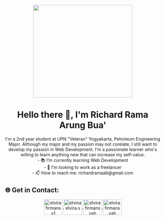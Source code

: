 <p align="center">
  <img  src="assets/github-banner.gif" width="80%" height="300px">
</p>
<h1 align="center">Hello there 👋, I'm Richard Rama Arung Bua'</h1>

<p align="center"> 
I'm a 2nd year student at UPN "Veteran" Yogyakarta, Petroleum Engineering Major. Although my major and my passion may not corelate, I still want to develop my passion in Web Development. I'm a passionate learner who's willing to learn anything new that can increase my self-value. <br>
- 📚 I’m currently learning Web Development <br>
- 👯 I'm looking to work as a freelancer <br>
- 📫 How to reach me: richardramaab@gmail.com <br>
</p>

## 🌐 Get in Contact:
<div align="center">
<a href="https://twitter.com/richardramaab" target="blank" ><img align="center" src="https://raw.githubusercontent.com/rahuldkjain/github-profile-readme-generator/master/src/images/icons/Social/twitter.svg" alt="elvirafirmansy1" height="50" width="60" /> </a>
<a href="https://instagram.com/richardramaab" target="blank"><img align="center" src="https://raw.githubusercontent.com/rahuldkjain/github-profile-readme-generator/master/src/images/icons/Social/instagram.svg" alt="elvinaelvira.s" height="50" width="60" /> </a>
<a href="https://facebook.com/richardramaab" target="blank" color="white"><img align="center" src="https://raw.githubusercontent.com/rahuldkjain/github-profile-readme-generator/master/src/images/icons/Social/facebook.svg" alt="elvira firmansyah" height="50" width="60" /> </a>
<a href="https://github.com/richardramaab" target="blank"><img align="center" src="https://raw.githubusercontent.com/rahuldkjain/github-profile-readme-generator/master/src/images/icons/Social/github.svg" alt="elvira firmansyah" height="50" width="60" /></a>
</div>
